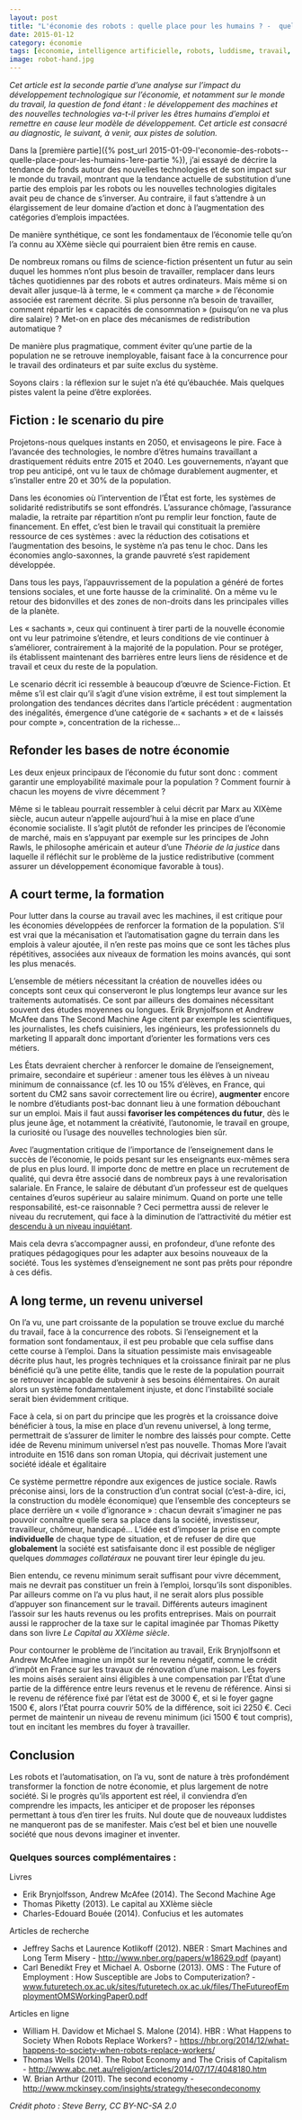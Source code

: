 ```yaml
---
layout: post
title: "L'économie des robots : quelle place pour les humains ? -  quelques pistes"
date: 2015-01-12
category: économie
tags: [économie, intelligence artificielle, robots, luddisme, travail, capitalisme]
image: robot-hand.jpg
---
```

*Cet article est la seconde partie d’une analyse sur l’impact du développement technologique sur l’économie, et notamment sur le monde du travail, la question de fond étant : le développement des machines et des nouvelles technologies va-t-il priver les êtres humains d’emploi et remettre en cause leur modèle de développement. Cet article est consacré au diagnostic, le suivant, à venir, aux pistes de solution.*

<!--more-->

Dans la [première partie]({% post_url 2015-01-09-l'economie-des-robots--quelle-place-pour-les-humains-1ere-partie %}), j’ai essayé de décrire la tendance de fonds autour des nouvelles technologies et de son impact sur le monde du travail, montrant que la tendance actuelle de substitution d’une partie des emplois par les robots ou les nouvelles technologies digitales avait peu de chance de s’inverser. Au contraire, il faut s’attendre à un élargissement de leur domaine d’action et donc à l’augmentation des catégories d’emplois impactées.

De manière synthétique, ce sont les fondamentaux de l’économie telle qu’on l’a connu au XXème siècle qui pourraient bien être remis en cause.

De nombreux romans ou films de science-fiction présentent un futur au sein duquel les hommes n’ont plus besoin de travailler, remplacer dans leurs tâches quotidiennes par des robots et autres ordinateurs. Mais même si on devait aller jusque-là à terme, le « comment ça marche » de l’économie associée est rarement décrite. Si plus personne n’a besoin de travailler, comment répartir les « capacités de consommation » (puisqu’on ne va plus dire salaire) ? Met-on en place des mécanismes de redistribution automatique ?


De manière plus pragmatique, comment éviter qu’une partie de la population ne se retrouve inemployable, faisant face à la concurrence pour le travail des ordinateurs et par suite exclus du système.

Soyons clairs : la réflexion sur le sujet n’a été qu’ébauchée. Mais quelques pistes valent la peine d’être explorées.

## Fiction : le scenario du pire

Projetons-nous quelques instants en 2050, et envisageons le pire. Face à l’avancée des technologies, le nombre d’êtres humains travaillant a drastiquement réduits entre 2015 et 2040. Les gouvernements, n’ayant que trop peu anticipé, ont vu le taux de chômage durablement augmenter, et s’installer entre 20 et 30% de la population.

Dans les économies où l’intervention de l’État est forte, les systèmes de solidarité redistributifs se sont effondrés. L’assurance chômage, l’assurance maladie, la retraite par répartition n’ont pu remplir leur fonction, faute de financement. En effet, c’est bien le travail qui constituait la première ressource de ces systèmes : avec la réduction des cotisations et l’augmentation des besoins, le système n’a pas tenu le choc. Dans les économies anglo-saxonnes, la grande pauvreté s’est rapidement développée.

Dans tous les pays, l’appauvrissement de la population a généré de fortes tensions sociales, et une forte hausse de la criminalité. On a même vu le retour des bidonvilles et des zones de non-droits dans les principales villes de la planète.

Les « sachants », ceux qui continuent à tirer parti de la nouvelle économie ont vu leur patrimoine s’étendre, et leurs conditions de vie continuer à s’améliorer, contrairement à la majorité de la population. Pour se protéger, ils établissent maintenant des barrières entre leurs liens de résidence et de travail et ceux du reste de la population.

Le scenario décrit ici ressemble à beaucoup d’œuvre de Science-Fiction. Et même s’il est clair qu’il s’agit d’une vision extrême, il est tout simplement la prolongation des tendances décrites dans l’article précédent : augmentation des inégalités, émergence d’une catégorie de « sachants » et de « laissés pour compte », concentration de la richesse…

## Refonder les bases de notre économie

Les deux enjeux principaux de l’économie du futur sont donc : comment garantir une employabilité maximale pour la population ? Comment fournir à chacun les moyens de vivre décemment ?

Même si le tableau pourrait ressembler à celui décrit par Marx au XIXème siècle, aucun auteur n’appelle aujourd’hui à la mise en place d’une économie socialiste. Il s’agit plutôt de refonder les principes de l’économie de marché, mais en  s’appuyant par exemple sur les principes de John Rawls, le philosophe américain et auteur d’une *Théorie de la justice* dans laquelle il réfléchit sur le problème de la justice redistributive (comment assurer un développement économique favorable à tous).

## A court terme, la formation

Pour lutter dans la course au travail avec les machines, il est critique pour les économies développées de renforcer la formation de la population. S’il est vrai que la mécanisation et l’automatisation gagne du terrain dans les emplois à valeur ajoutée, il n’en reste pas moins que ce sont les tâches plus répétitives, associées aux niveaux de formation les moins avancés, qui sont les plus menacés.

L’ensemble de métiers nécessitant la création de nouvelles idées ou concepts sont ceux qui conserveront le plus longtemps leur avance sur les traitements automatisés. Ce sont par ailleurs des domaines nécessitant souvent des études moyennes ou longues. Erik Brynjolfsonn et Andrew McAfee dans The Second Machine Age citent par exemple les scientifiques, les journalistes, les chefs cuisiniers, les ingénieurs, les professionnels du marketing Il apparaît donc important d’orienter les formations vers ces métiers.

Les États devraient chercher à renforcer le domaine de l’enseignement, primaire, secondaire et supérieur : amener tous les élèves à un niveau minimum de connaissance (cf. les 10 ou 15% d’élèves, en France, qui sortent du CM2 sans savoir correctement lire ou écrire), **augmenter** encore le nombre d’étudiants post-bac donnant lieu à une formation débouchant sur un emploi. Mais il faut aussi **favoriser les compétences du futur**, dès le plus jeune âge, et notamment la créativité, l’autonomie, le travail en groupe, la curiosité ou l’usage des nouvelles technologies bien sûr.

Avec l’augmentation critique de l’importance de l’enseignement dans le succès de l’économie, le poids pesant sur les enseignants eux-mêmes sera de plus en plus lourd. Il importe donc de mettre en place un recrutement de qualité, qui devra être associé dans de nombreux pays à une revalorisation salariale. En France, le salaire de débutant d’un professeur est de quelques centaines d’euros supérieur au salaire minimum. Quand on porte une telle responsabilité, est-ce raisonnable ? Ceci permettra aussi de relever le niveau du recrutement, qui face à la diminution de l’attractivité du métier est [descendu à un niveau inquiétant](http://rue89.nouvelobs.com/2014/05/13/france-peut-devenir-prof-ecoles-41720-moyenne-252109).

Mais cela devra s’accompagner aussi, en profondeur, d’une refonte des pratiques pédagogiques pour les adapter aux besoins nouveaux de la société. Tous les systèmes d’enseignement ne sont pas prêts pour répondre à ces défis.

## A long terme, un revenu universel

On l’a vu, une part croissante de la population se trouve exclue du marché du travail, face à la concurrence des robots. Si l’enseignement et la formation sont fondamentaux, il est peu probable que cela suffise dans cette course à l’emploi. Dans la situation pessimiste mais envisageable décrite plus haut, les progrès techniques et la croissance finirait par ne plus bénéficié qu’à une petite élite, tandis que le reste de la population pourrait se retrouver incapable de subvenir à ses besoins élémentaires. On aurait alors un système fondamentalement injuste, et donc l’instabilité sociale serait bien évidemment critique.

Face à cela, si on part du principe que les progrès et la croissance doive bénéficier à tous, la mise en place d’un revenu universel, à long terme, permettrait de s’assurer de limiter le nombre des laissés pour compte. Cette idée de Revenu minimum universel n’est pas nouvelle. Thomas More l’avait introduite en 1516 dans son roman Utopia, qui décrivait justement une société idéale et égalitaire

Ce système permettre répondre aux exigences de justice sociale. Rawls préconise ainsi, lors de la construction d’un contrat social (c’est-à-dire, ici, la construction du modèle économique) que l’ensemble des concepteurs se place derrière un « voile d’ignorance » : chacun devrait s’imaginer ne pas pouvoir connaître quelle sera sa place dans la société, investisseur, travailleur, chômeur, handicapé… L’idée est d’imposer la prise en compte **individuelle** de chaque type de situation, et de refuser de dire que **globalement** la société est satisfaisante donc il est possible de négliger quelques *dommages collatéraux* ne pouvant tirer leur épingle du jeu.

Bien entendu, ce revenu minimum serait suffisant pour vivre décemment, mais ne devrait pas constituer un frein à l’emploi, lorsqu’ils sont disponibles. Par ailleurs comme on l’a vu plus haut, il ne serait alors plus possible d’appuyer son financement sur le travail. Différents auteurs imaginent l’assoir sur les hauts revenus ou les profits entreprises. Mais on pourrait aussi le rapprocher de la taxe sur le capital imaginée par Thomas Piketty dans son livre *Le Capital au XXIème siècle*.

Pour contourner le problème de l’incitation au travail, Erik Brynjolfsonn et Andrew McAfee imagine un impôt sur le revenu négatif, comme le crédit d’impôt en France sur les travaux de rénovation d’une maison. Les foyers les moins aisés seraient ainsi éligibles à une compensation par l’État d’une partie de la différence entre leurs revenus et le revenu de référence. Ainsi si le revenu de référence fixé par l’état est de 3000 €, et si le foyer gagne 1500 €, alors l’État pourra couvrir 50% de la différence, soit ici 2250 €. Ceci permet de maintenir un niveau de revenu minimum (ici 1500 € tout compris), tout en incitant les membres du foyer à travailler.

## Conclusion

Les robots et l’automatisation, on l’a vu, sont de nature à très profondément  transformer la fonction de notre économie, et plus largement de notre société. Si le progrès qu’ils apportent est réel, il conviendra d’en comprendre les impacts, les anticiper et de proposer les réponses permettant à tous d’en tirer les fruits. Nul doute que de nouveaux luddistes ne manqueront pas de se manifester. Mais c’est bel et bien une nouvelle société que nous devons imaginer et inventer.

### Quelques sources complémentaires :

Livres

* Erik Brynjolfsson, Andrew McAfee (2014). The Second Machine Age
* Thomas Piketty (2013). Le capital au XXIème siècle
* Charles-Edouard Bouée (2014). Confucius et les automates

Articles de recherche

* Jeffrey Sachs et Laurence Kotlikoff (2012). NBER : Smart Machines and Long Term Misery - http://www.nber.org/papers/w18629.pdf (payant)
* Carl Benedikt Frey et Michael A. Osborne (2013). OMS : The Future of Employment : How Susceptible are Jobs to Computerization? - www.futuretech.ox.ac.uk/sites/futuretech.ox.ac.uk/files/TheFutureofEmploymentOMSWorkingPaper0.pdf

Articles en ligne

* William H. Davidow et Michael S. Malone (2014). HBR : What Happens to Society When Robots Replace Workers? - https://hbr.org/2014/12/what-happens-to-society-when-robots-replace-workers/
* Thomas Wells (2014). The Robot Economy and The Crisis of Capitalism - http://www.abc.net.au/religion/articles/2014/07/17/4048180.htm
* W. Brian Arthur (2011). The second economy - http://www.mckinsey.com/insights/strategy/thesecondeconomy

*Crédit photo : Steve Berry, CC BY-NC-SA 2.0*
